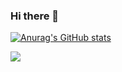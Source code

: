 ### Hi there 👋

[![Anurag's GitHub stats](https://github-readme-stats.vercel.app/api?username=Spronks&theme=tokyonight)](https://github.com/anuraghazra/github-readme-stats)


![](https://komarev.com/ghpvc/?username=Spronks)

<!--
**Spronks/Spronks** is a ✨ _special_ ✨ repository because its `README.md` (this file) appears on your GitHub profile.

Here are some ideas to get you started:

- 🔭 I’m currently working on ...
- 🌱 I’m currently learning ...
- 👯 I’m looking to collaborate on ...
- 🤔 I’m looking for help with ...
- 💬 Ask me about ...
- 📫 How to reach me: ...
- 😄 Pronouns: ...
- ⚡ Fun fact: ...
-->
